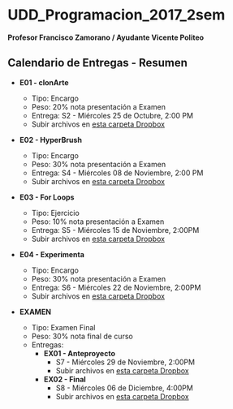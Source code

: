 # UDD_Programacion_2017_2sem
**Profesor Francisco Zamorano / Ayudante Vicente Politeo**

## Calendario de Entregas - Resumen
* **E01 - clonArte**
  * Tipo: Encargo
  * Peso: 20% nota presentación a Examen
  * Entrega: S2 - Miércoles 25 de Octubre, 2:00 PM
  * Subir archivos en [esta carpeta Dropbox](https://www.dropbox.com/request/oGbvG4j1OisWYqUSjV8H)


* **E02 - HyperBrush**
  * Tipo: Encargo
  * Peso: 30% nota presentación a Examen
  * Entrega: S4 - Miércoles 08 de Noviembre, 2:00 PM
  * Subir archivos en [esta carpeta Dropbox](https://www.dropbox.com/request/l6RfF23kbovGKSx2T4Ro)


* **E03 - For Loops**
  * Tipo: Ejercicio
  * Peso: 10% nota presentación a Examen
  * Entrega: S5 - Miércoles 15 de Noviembre, 2:00PM
  * Subir archivos en [esta carpeta Dropbox](https://www.dropbox.com/request/0qDylOEq1oVl787OrGk2)


* **E04 - Experimenta**
  * Tipo: Encargo
  * Peso: 30% nota presentación a Examen
  * Entrega: S6 - Miércoles 22 de Noviembre, 2:00PM
  * Subir archivos en [esta carpeta Dropbox](https://www.dropbox.com/request/8NBrnzb9rEpmfLg0jE2L)


* **EXAMEN**
  * Tipo: Examen Final
  * Peso: 30% nota final de curso
  * Entregas:
    * **EX01 - Anteproyecto**
      * S7 - Miércoles 29 de Noviembre, 2:00PM
      * Subir archivos en [esta carpeta Dropbox](https://www.dropbox.com/request/1nskefjZWuQ6h3MlwhDn)
    * **EX02 - Final**
      * S8 - Miércoles 06 de Diciembre, 4:00PM
      * Subir archivos en [esta carpeta Dropbox](https://www.dropbox.com/request/Egl1aD04ZxK2YTdVUgtv)
